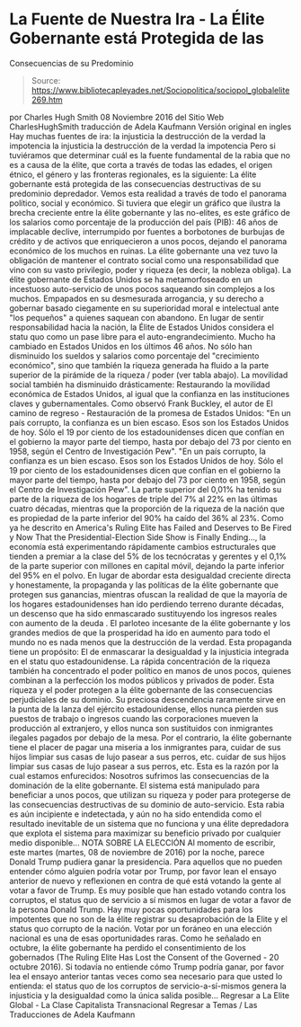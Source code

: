 # La Fuente de Nuestra Ira - La Élite Gobernante está Protegida de las 
Consecuencias de su Predominio

> Source: https://www.bibliotecapleyades.net/Sociopolitica/sociopol_globalelite269.htm

por Charles Hugh Smith 08 Noviembre 2016
del Sitio Web CharlesHughSmith
traducción de Adela Kaufmann Versión original en ingles
Hay muchas fuentes de ira:
la injusticia la destrucción de la verdad la impotencia
la injusticia
la destrucción de la verdad
la impotencia
Pero si tuviéramos que determinar cuál es la fuente fundamental de la rabia que no es a causa de la élite, que corta a través de todas las edades, el origen étnico, el género y las fronteras regionales, es la siguiente:
La élite gobernante está protegida de las consecuencias destructivas de su predominio depredador.
Vemos esta realidad a través de todo el panorama político, social y económico.
Si tuviera que elegir un gráfico que ilustra la brecha creciente entre la élite gobernante y las no-elites, es este gráfico de los salarios como porcentaje de la producción del país (PIB):
46 años de implacable declive, interrumpido por fuentes a borbotones de burbujas de crédito y de activos que enriquecieron a unos pocos, dejando el panorama económico de los muchos en ruinas.
La élite gobernante una vez tuvo la obligación de mantener el contrato social como una responsabilidad que vino con su vasto privilegio, poder y riqueza (es decir, la nobleza obliga).
La élite gobernante de Estados Unidos se ha metamorfoseado en un incestuoso auto-servicio de unos pocos saqueando sin complejos a los muchos.
Empapados en su desmesurada arrogancia, y su derecho a gobernar basado ciegamente en su superioridad moral e intelectual ante "los pequeños" a quienes saquean con abandono.
En lugar de sentir responsabilidad hacia la nación, la Élite de Estados Unidos considera el statu quo como un pase libre para el auto-engrandecimiento.
Mucho ha cambiado en Estados Unidos en los últimos 46 años.
No sólo han disminuido los sueldos y salarios como porcentaje del "crecimiento económico", sino que también la riqueza generada ha fluido a la parte superior de la pirámide de la riqueza / poder (ver tabla abajo).
La movilidad social también ha disminuido drásticamente: Restaurando la movilidad económica de Estados Unidos, al igual que la confianza en las instituciones claves y gubernamentales.
Como observó Frank Buckley, el autor de El camino de regreso - Restauración de la promesa de Estados Unidos:
"En un país corrupto, la confianza es un bien escaso. Esos son los Estados Unidos de hoy. Sólo el 19 por ciento de los estadounidenses dicen que confían en el gobierno la mayor parte del tiempo, hasta por debajo del 73 por ciento en 1958, según el Centro de Investigación Pew".
"En un país corrupto, la confianza es un bien escaso. Esos son los Estados Unidos de hoy.
Sólo el 19 por ciento de los estadounidenses dicen que confían en el gobierno la mayor parte del tiempo, hasta por debajo del 73 por ciento en 1958, según el Centro de Investigación Pew".
La parte superior del 0,01% ha tenido su parte de la riqueza de los hogares de triple del 7% al 22% en las últimas cuatro décadas, mientras que la proporción de la riqueza de la nación que es propiedad de la parte inferior del 90% ha caído del 36% al 23%.
Como ya he descrito en America's Ruling Elite has Failed and Deserves to Be Fired y Now That the Presidential-Election Side Show is Finally Ending..., la economía está experimentando rápidamente cambios estructurales que tienden a premiar a la clase del 5% de los tecnócratas y gerentes y el 0,1% de la parte superior con millones en capital móvil, dejando la parte inferior del 95% en el polvo.
En lugar de abordar esta desigualdad creciente directa y honestamente, la propaganda y las políticas de la élite gobernante que protegen sus ganancias, mientras ofuscan la realidad de que la mayoría de los hogares estadounidenses han ido perdiendo terreno durante décadas, un descenso que ha sido enmascarado sustituyendo los ingresos reales con aumento de la deuda .
El parloteo incesante de la élite gobernante y los grandes medios de que la prosperidad ha ido en aumento para todo el mundo no es nada menos que la destrucción de la verdad.
Esta propaganda tiene un propósito:
El de enmascarar la desigualdad y la injusticia integrada en el statu quo estadounidense.
La rápida concentración de la riqueza también ha concentrado el poder político en manos de unos pocos, quienes combinan a la perfección los modos públicos y privados de poder.
Esta riqueza y el poder protegen a la élite gobernante de las consecuencias perjudiciales de su dominio.
Su preciosa descendencia raramente sirve en la punta de la lanza del ejército estadounidense, ellos nunca pierden sus puestos de trabajo o ingresos cuando las corporaciones mueven la producción al extranjero, y ellos nunca son sustituidos con inmigrantes ilegales pagados por debajo de la mesa.
Por el contrario, la élite gobernante tiene el placer de pagar una miseria a los inmigrantes para,
cuidar de sus hijos limpiar sus casas de lujo pasear a sus perros, etc.
cuidar de sus hijos
limpiar sus casas de lujo
pasear a sus perros, etc.
Esta es la razón por la cual estamos enfurecidos:
Nosotros sufrimos las consecuencias de la dominación de la elite gobernante.
El sistema está manipulado para beneficiar a unos pocos, que utilizan su riqueza y poder para protegerse de las consecuencias destructivas de su dominio de auto-servicio.
Esta rabia es aún incipiente e indetectada, y aún no ha sido entendida como el resultado inevitable de un sistema que no funciona y una élite depredadora que explota el sistema para maximizar su beneficio privado por cualquier medio disponible...
NOTA SOBRE LA ELECCIÓN
Al momento de escribir, este martes (martes, 08 de noviembre de 2016) por la noche, parece Donald Trump pudiera ganar la presidencia.
Para aquellos que no pueden entender cómo alguien podría votar por Trump, por favor lean el ensayo anterior de nuevo y reflexionen en contra de qué está votando la gente al votar a favor de Trump.
Es muy posible que han estado votando contra los corruptos, el status quo de servicio a sí mismos en lugar de votar a favor de la persona Donald Trump.
Hay muy pocas oportunidades para los impotentes que no son de la élite registrar su desaprobación de la Elite y el status quo corrupto de la nación. Votar por un foráneo en una elección nacional es una de esas oportunidades raras.
Como he señalado en octubre, la élite gobernante ha perdido el consentimiento de los gobernados (The Ruling Elite Has Lost the Consent of the Governed - 20 octubre 2016).
Si todavía no entiende cómo Trump podría ganar, por favor lea el ensayo anterior tantas veces como sea necesario para que usted lo entienda:
el status quo de los corruptos de servicio-a-sí-mismos genera la injusticia y la desigualdad como la única salida posible...
Regresar a La Elite Global - La Clase Capitalista Transnacional
Regresar a Temas / Las Traducciones de Adela Kaufmann
